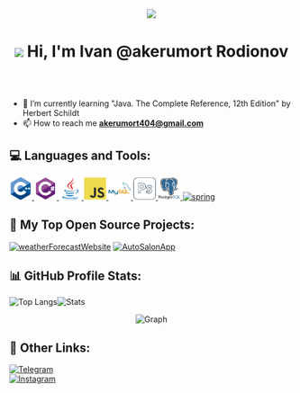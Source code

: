 <div align="center"> 
  <img src="https://tenor.com/ru/view/sad-anime-black-and-white-hyouka-oreki-houtarou-gif-17647487.gif"/>
</div>

<h1 align="center"> <img src="https://media.giphy.com/media/hvRJCLFzcasrR4ia7z/giphy.gif" width="25px"> Hi, I'm Ivan @akerumort Rodionov</h1>

<div id="header" align="center">
  <img src="https://komarev.com/ghpvc/?username=akerumort&style=for-the-badge&color=6A19B5" alt=""/>
</div> <br>

- 🌱 I’m currently learning "Java. The Complete Reference, 12th Edition" by Herbert Schildt
- 📫 How to reach me **akerumort404@gmail.com**

<h2 align="left"> 💻 Languages and Tools: </h2>
<p align="left"> <a href="https://www.w3schools.com/cpp/" target="_blank" rel="noreferrer"> <img src="https://raw.githubusercontent.com/devicons/devicon/master/icons/cplusplus/cplusplus-original.svg" alt="cplusplus" width="40" height="40"/> </a> <a href="https://www.w3schools.com/cs/" target="_blank" rel="noreferrer"> <img src="https://raw.githubusercontent.com/devicons/devicon/master/icons/csharp/csharp-original.svg" alt="csharp" width="40" height="40"/> </a> <a href="https://www.java.com" target="_blank" rel="noreferrer"> <img src="https://raw.githubusercontent.com/devicons/devicon/master/icons/java/java-original.svg" alt="java" width="40" height="40"/> </a> <a href="https://developer.mozilla.org/en-US/docs/Web/JavaScript" target="_blank" rel="noreferrer"> <img src="https://raw.githubusercontent.com/devicons/devicon/master/icons/javascript/javascript-original.svg" alt="javascript" width="40" height="40"/> </a> <a href="https://www.mysql.com/" target="_blank" rel="noreferrer"> <img src="https://raw.githubusercontent.com/devicons/devicon/master/icons/mysql/mysql-original-wordmark.svg" alt="mysql" width="40" height="40"/> </a> <a href="https://www.photoshop.com/en" target="_blank" rel="noreferrer"> <img src="https://raw.githubusercontent.com/devicons/devicon/master/icons/photoshop/photoshop-line.svg" alt="photoshop" width="40" height="40"/> </a> <a href="https://www.postgresql.org" target="_blank" rel="noreferrer"> <img src="https://raw.githubusercontent.com/devicons/devicon/master/icons/postgresql/postgresql-original-wordmark.svg" alt="postgresql" width="40" height="40"/> </a> <a href="https://spring.io/" target="_blank" rel="noreferrer"> <img src="https://www.vectorlogo.zone/logos/springio/springio-icon.svg" alt="spring" width="40" height="40"/> </a> </p>

<h2>📘 My Top Open Source Projects: </h2>

[![weatherForecastWebsite](https://github-readme-stats.vercel.app/api/pin/?username=akerumort&repo=weatherForecastWebsite&show_description=true&theme=midnight-purple)](https://github.com/akerumort/weatherForecastWebsite)
[![AutoSalonApp](https://github-readme-stats.vercel.app/api/pin/?username=akerumort&repo=AutoSalonApp&show_description=true&theme=midnight-purple)](https://github.com/akerumort/AutoSalonApp)

<h2>📊 GitHub Profile Stats: </h2>

<p> <img align="left" src="https://github-readme-stats.vercel.app/api/top-langs?username=akerumort&show_icons=true&locale=en&layout=compact&theme=midnight-purple" alt="Top Langs"/> </p>
<p> <img  src="https://github-readme-stats.vercel.app/api?username=akerumort&show_icons=true&locale=en&theme=midnight-purple" alt="Stats"/> </p>
<p align="center"> <img src="https://github-readme-activity-graph.vercel.app/graph?username=akerumort&theme=high-contrast" alt="Graph"/> </p>

<h2>👾 Other Links: </h2>

<div align="left">
  <a href="https://t.me/akerumort" target="_blank"> <img src="https://img.shields.io/badge/Telegram-blue?style=flat&logo=telegram&logoColor=white&color=black" alt="Telegram">
</div>
    
<div align="left">
  <a href="https://www.instagram.com/akerumort/" target="_blank"> <img src="https://img.shields.io/badge/Instagram-%23E4405F.svg?&style=flat-square&logo=instagram&logoColor=white&color=6A19B5" alt="Instagram">
</div>
    



